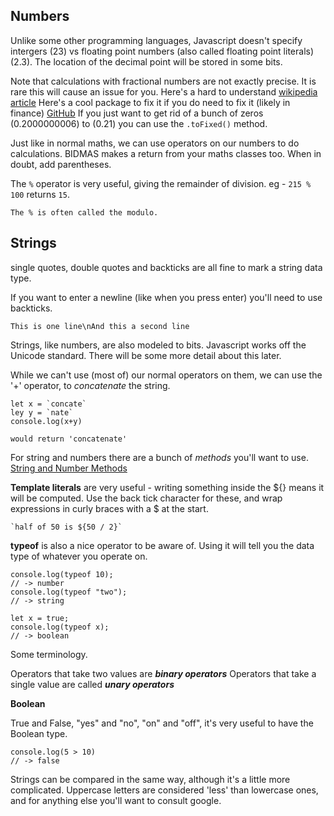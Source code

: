 ## Numbers 

Unlike some other programming languages, Javascript doesn't specify intergers (23) vs floating point numbers  (also called floating point literals) (2.3). The location of the decimal point will be stored in some bits.

Note that calculations with fractional numbers are not exactly precise. It is rare this will cause an issue for you. Here's a hard to understand [wikipedia article](https://en.wikipedia.org/wiki/Floating-point_arithmetic)
Here's a cool package to fix it if you do need to fix it (likely in finance) [GitHub](https://github.com/royNiladri/js-big-decimal)
If you just want to get rid of a bunch of zeros (0.2000000006) to (0.21) you can use the `.toFixed()` method. 

Just like in normal maths, we can use operators on our numbers to do calculations. BIDMAS makes a return from your maths classes too. When in doubt, add parentheses. 

The `%` operator is very useful, giving the remainder of division. eg - `215 % 100` returns `15`. 

	The % is often called the modulo. 

## Strings 

single quotes, double quotes and backticks are all fine to mark a string data type. 

If you want to enter a newline (like when you press enter) you'll need to use backticks. 

`This is one line\nAnd this a second line`

Strings, like numbers, are also modeled to bits. Javascript works off the Unicode standard. There will be some more detail about this later. 

While we can't use (most of) our normal operators on them, we can use the '+' operator, to *concatenate* the string. 

```
let x = `concate`
ley y = `nate`
console.log(x+y)

would return 'concatenate'
```

For string and numbers there are a bunch of *methods* you'll want to use. [String and Number Methods]()

**Template literals** are very useful - writing something inside the ${} means it will be computed. Use the  back tick character for these, and wrap expressions in curly braces with a $ at the start. 

```
`half of 50 is ${50 / 2}`
```

**typeof** is also a nice operator to be aware of. Using it will tell you the data type of whatever you operate on. 

```
console.log(typeof 10);
// -> number
console.log(typeof "two");
// -> string

let x = true;
console.log(typeof x);
// -> boolean
```

Some terminology. 

Operators that take two values are ***binary operators***
Operators that take a single value are called ***unary operators***

**Boolean**

True and False, "yes" and "no", "on" and "off", it's very useful to have the Boolean type. 


```
console.log(5 > 10)
// -> false
```

Strings can be compared in the same way, although it's a little more complicated. Uppercase letters are considered 'less' than lowercase ones, and for anything else you'll want to consult google. 